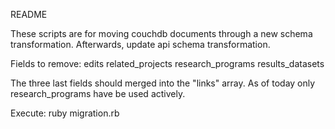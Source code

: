 
README

These scripts are for moving couchdb documents through a new schema transformation.
Afterwards, update api schema transformation.

Fields to remove:
edits
related_projects
research_programs
results_datasets

The three last fields should merged into the "links" array. As of today only research_programs have be used actively.

Execute:
ruby migration.rb
